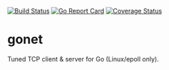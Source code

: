 [![Build Status](https://travis-ci.org/atercattus/gonet.svg)](https://travis-ci.org/atercattus/gonet)
[![Go Report Card](https://goreportcard.com/badge/github.com/atercattus/gonet)](https://goreportcard.com/report/github.com/atercattus/gonet)
[![Coverage Status](https://coveralls.io/repos/github/atercattus/gonet/badge.svg?branch=master)](https://coveralls.io/github/atercattus/gonet?branch=master)

# gonet
Tuned TCP client & server for Go (Linux/epoll only).
